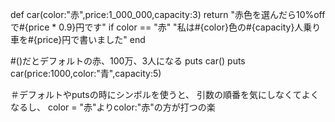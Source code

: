 def car(color:"赤",price:1_000_000,capacity:3)
  return "赤色を選んだら10%offで#{price * 0.9}円です" if color == "赤"
  "私は#{color}色の#{capacity}人乗り車を#{price}円で書いました"
end

#()だとデフォルトの赤、100万、3人になる
puts car()
puts car(price:1000,color:"青",capacity:5)

＃デフォルトやputsの時にシンボルを使うと、
引数の順番を気にしなくてよくなるし、
color = "赤"よりcolor:"赤"の方が打つの楽
